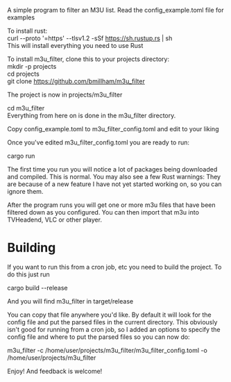 A simple program to filter an M3U list.
Read the config_example.toml file for examples

To install rust:\
curl --proto '=https' --tlsv1.2 -sSf https://sh.rustup.rs | sh\
This will install everything you need to use Rust

To install m3u\_filter, clone this to your projects directory:\
mkdir -p projects\
cd projects\
git clone https://github.com/bmillham/m3u_filter

The project is now in projects/m3u\_filter

cd m3u\_filter\
Everything from here on is done in the m3u\_filter directory.

Copy config_example.toml to m3u\_filter\_config.toml and edit to your liking

Once you've edited m3u\_filter\_config.toml you are ready to run:

cargo run

The first time you run you will notice a lot of packages being downloaded and compiled.
This is normal.
You may also see a few Rust warnings: They are because of a new feature I have
not yet started working on, so you can ignore them.

After the program runs you will get one or more m3u files that have been filtered down
as you configured. You can then import that m3u into TVHeadend, VLC or other player.

# Building
If you want to run this from a cron job, etc you need to build the project. To do this just run

cargo build --release

And you will find m3u_filter in target/release

You can copy that file anywhere you'd like. By default it will look for the config file and put the parsed files in the current directory.
This obviously isn't good for running from a cron job, so I added an options to specify the config file and where to put the parsed files so you can now do:

m3u_filter -c /home/user/projects/m3u\_filter/m3u\_filter\_config.toml -o /home/user/projects/m3u\_filter

Enjoy! And feedback is welcome!
